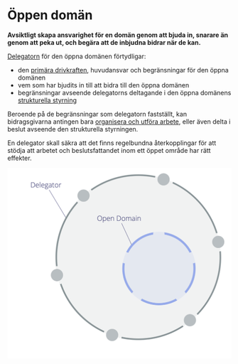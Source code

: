 # Öppen domän

<summary>
<strong>Avsiktligt skapa ansvarighet för en domän genom att bjuda in, snarare än genom att peka ut, och begära att de inbjudna bidrar när de kan.</strong>
</summary>

[Delegatorn](glossary:delegator) för den öppna domänen förtydligar:

- den [primära drivkraften](glossary:primary-driver), huvudansvar och begränsningar för den öppna domänen
- vem som har bjudits in till att bidra till den öppna domänen
- begränsningar avseende delegatorns deltagande i den öppna domänens [strukturella styrning](glossary:governance)

Beroende på de begränsningar som delegatorn fastställt, kan bidragsgivarna antingen bara [organisera och utföra arbete](glossary:operations), eller även delta i beslut avseende den strukturella styrningen.

En delegator skall säkra att det finns regelbundna återkopplingar för att stödja att arbetet och beslutsfattandet inom ett öppet område har rätt effekter.

![Öppen domän](img/structural-patterns/open-domain.png)